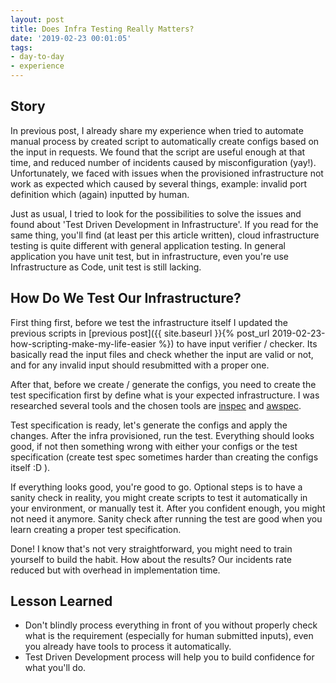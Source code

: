 ```yaml
---
layout: post
title: Does Infra Testing Really Matters?  
date: '2019-02-23 00:01:05'
tags:
- day-to-day
- experience
---
```


## Story
In previous post, I already share my experience when tried to automate manual process by created script to automatically create configs based on the input in requests. We found that the script are useful enough at that time, and reduced number of incidents caused by misconfiguration (yay!). Unfortunately, we faced with issues when the provisioned infrastructure not work as expected which caused by several things, example: invalid port definition which (again) inputted by human.

Just as usual, I tried to look for the possibilities to solve the issues and found about 'Test Driven Development in Infrastructure'. If you read for the same thing, you'll find (at least per this article written), cloud infrastructure testing is quite different with general application testing. In general application you have unit test, but in infrastructure, even you're use Infrastructure as Code, unit test is still lacking.

## How Do We Test Our Infrastructure?
First thing first, before we test the infrastructure itself I updated the previous scripts in [previous post]({{ site.baseurl }}{% post_url 2019-02-23-how-scripting-make-my-life-easier %}) to have input verifier / checker. Its basically read the input files and check whether the input are valid or not, and for any invalid input should resubmitted with a proper one.

After that, before we create / generate the configs, you need to create the test specification first by define what is your expected infrastructure. I was researched several tools and the chosen tools are [inspec](inspec.io) and [awspec](https://github.com/k1LoW/awspec).

Test specification is ready, let's generate the configs and apply the changes. After the infra provisioned, run the test. Everything should looks good, if not then something wrong with either your configs or the test specification (create test spec sometimes harder than creating the configs itself :D ).

If everything looks good, you're good to go. Optional steps is to have a sanity check in reality, you might create scripts to test it automatically in your environment, or manually test it. After you confident enough, you might not need it anymore. Sanity check after running the test are good when you learn creating a proper test specification.

Done! I know that's not very straightforward, you might need to train yourself to build the habit. How about the results? Our incidents rate reduced but with overhead in implementation time.

## Lesson Learned
- Don't blindly process everything in front of you without properly check what is the requirement (especially for human submitted inputs), even you already have tools to process it automatically.
- Test Driven Development process will help you to build confidence for what you'll do.
